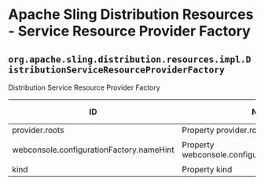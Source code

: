 # Apache Sling Distribution Resources - Service Resource Provider Factory

## `org.apache.sling.distribution.resources.impl.DistributionServiceResourceProviderFactory`

Distribution Service Resource Provider Factory

| ID  | Name | Required | Type | Default value | Description |
| --- | ---- | -------- | ---- | ------------- | ----------- |
| provider.roots | Property provider.roots | `true` | `String` | `null` | Description for provider.roots |
| webconsole.configurationFactory.nameHint | Property webconsole.configurationFactory.nameHint | `true` | `String` | `[Resource kind: {kind}]` | Description for webconsole.configurationFactory.nameHint |
| kind | Property kind | `true` | `String` | `null` | Description for kind |
